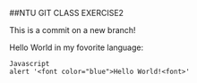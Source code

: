 ##NTU GIT CLASS EXERCISE2

This is a commit on a new branch!

Hello World in my fovorite language:

```
Javascript
alert '<font color="blue">Hello World!<font>'
```




